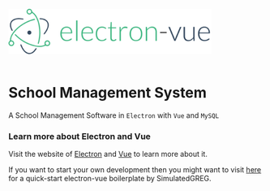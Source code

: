 <div>
    <br/>
        <img width="400" src="images/electron-vue.png" alt="electron-vue">
    <br/>
    <br/>
</div>

# School Management System

A School Management Software in `Electron` with `Vue` and `MySQL`

### Learn more about Electron and Vue

Visit the website of [Electron](https://electronjs.org/docs) and [Vue](https://vuejs.org/v2/guide/) to learn more about it.

If you want to start your own development then you might want to visit [here]() for a quick-start electron-vue boilerplate by SimulatedGREG.
